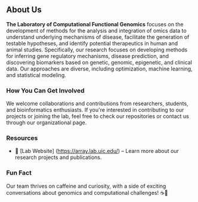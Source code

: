 

## About Us

**The Laboratory of Computational Functional Genomics** focuses on the development of methods for the analysis and integration of omics data to understand underlying mechanisms of disease, facilitate the generation of testable hypotheses, and identify potential therapeutics in human and animal studies. Specifically, our research focuses on developing methods for inferring gene regulatory mechanisms, disease prediction, and discovering biomarkers based on genetic, genomic, epigenetic, and clinical data. Our approaches are diverse, including optimization, machine learning, and statistical modeling.


### How You Can Get Involved

We welcome collaborations and contributions from researchers, students, and bioinformatics enthusiasts. If you're interested in contributing to our projects or joining the lab, feel free to check our repositories or contact us through our organizational page.

### Resources

- 🧬 [Lab Website] (https://array.lab.uic.edu/) – Learn more about our research projects and publications.

### Fun Fact

Our team thrives on caffeine and curiosity, with a side of exciting conversations about genomics and computational challenges! ☕🧠

